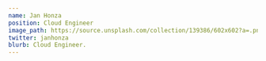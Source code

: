 ```yaml
---
name: Jan Honza
position: Cloud Engineer
image_path: https://source.unsplash.com/collection/139386/602x602?a=.png
twitter: janhonza
blurb: Cloud Engineer.
---
```

